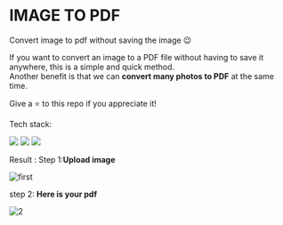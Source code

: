 # IMAGE TO PDF 
Convert image to pdf without saving the image 😉

If you want to convert an image to a PDF file without having to save it anywhere, this is a simple and quick method. <br/>
Another benefit is that we can **convert many photos to PDF** at the same time.

Give a ⭐ to this repo if you appreciate it!

Tech stack:

<img src="https://img.shields.io/badge/HTML5-E34F26?style=for-the-badge&logo=html5&logoColor=white" />
<img src="https://img.shields.io/badge/CSS3-1572B6?style=for-the-badge&logo=css3&logoColor=white" />
<img src="https://img.shields.io/badge/JavaScript-323330?style=for-the-badge&logo=javascript&logoColor=F7DF1E" />

Result :
Step 1:**Upload image**

![first](https://user-images.githubusercontent.com/76846980/148787771-b2e4bb6d-8868-4136-9b4a-781730377783.png)

step 2: **Here is your pdf**

![2](https://user-images.githubusercontent.com/76846980/148787941-956d7ddb-2050-4ca9-9cef-9249b89aac6b.png)
